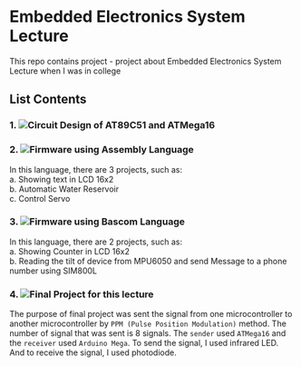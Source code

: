 # Embedded Electronics System Lecture
This repo contains project - project about Embedded Electronics System Lecture when I was in college

## List Contents
### 1. ![Circuit Design of AT89C51 and ATMega16](https://github.com/andre-fajar-n/embedded-electronics-system/tree/master/circuit_design)

### 2. ![Firmware using Assembly Language](https://github.com/andre-fajar-n/embedded-electronics-system/tree/master/assembly_language)
In this language, there are 3 projects, such as: </br>
a. Showing text in LCD 16x2</br>
b. Automatic Water Reservoir</br>
c. Control Servo</br>

### 3. ![Firmware using Bascom Language](https://github.com/andre-fajar-n/embedded-electronics-system/tree/master/bascom_language)
In this language, there are 2 projects, such as: </br>
a. Showing Counter in LCD 16x2</br>
b. Reading the tilt of device from MPU6050 and send Message to a phone number using SIM800L</br>

### 4. ![Final Project for this lecture](https://github.com/andre-fajar-n/embedded-electronics-system/tree/master/pulse_position_modulation)
The purpose of final project was sent the signal from one microcontroller to another microcontroller by ```PPM (Pulse Position Modulation)``` method. The number of signal that was sent is 8 signals. The ```sender``` used ```ATMega16``` and the ```receiver``` used ```Arduino Mega```. To send the signal, I used infrared LED. And to receive the signal, I used photodiode.
